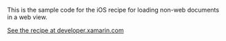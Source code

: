 This is the sample code for the iOS recipe for loading non-web documents in a web view.

[See the recipe at developer.xamarin.com](http://developer.xamarin.com/recipes/ios/content_controls/web_view/load_non-web_documents/)
